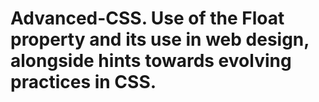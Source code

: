 # Advanced-CSS. Use of the Float property and its use in web design, alongside hints towards evolving practices in CSS.
